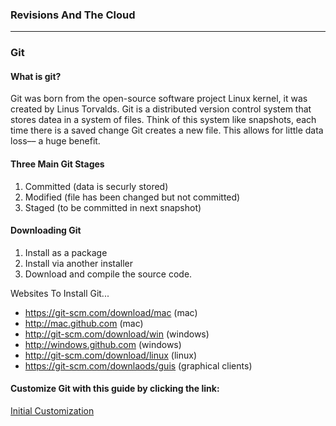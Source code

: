 ### Revisions And The Cloud
 <hr>

 ### Git

 #### What is git?

 Git was born from the open-source software project Linux kernel, it was created by Linus Torvalds. Git is a distributed version control system that stores datea in a system of files. Think of this system like snapshots, each time there is a saved change Git creates a new file. This allows for little data loss–– a huge benefit. 

 #### Three Main Git Stages
 1. Committed (data is securly stored)
 2. Modified (file has been changed but not committed)
 3. Staged (to be committed in next snapshot)

#### Downloading Git
1. Install as a package
2. Install via another installer
3. Download and compile the source code.

Websites To Install Git...
- https://git-scm.com/download/mac  (mac)
- http://mac.github.com  (mac)
- http://git-scm.com/download/win (windows)
- http://windows.github.com (windows)
- http://git-scm.com/download/linux (linux)
- https://git-scm.com/downlaods/guis (graphical clients)



#### Customize Git with this guide by clicking the link: 
[Initial Customization](https://blog.udemy.com/git-tutorial-a-comprehensive-guide/)